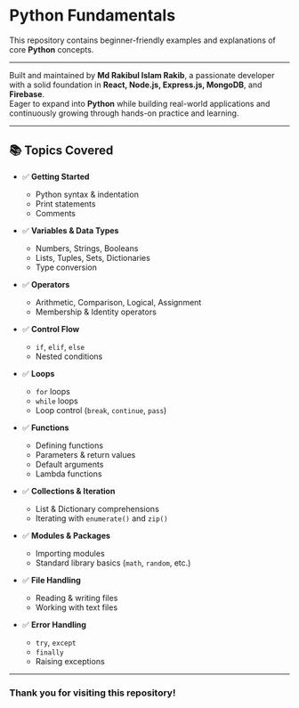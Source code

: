 # Python Fundamentals

This repository contains beginner-friendly examples and explanations of core **Python** concepts.

---

Built and maintained by **Md Rakibul Islam Rakib**, a passionate developer with a solid foundation in **React, Node.js, Express.js, MongoDB**, and **Firebase**.  
Eager to expand into **Python** while building real-world applications and continuously growing through hands-on practice and learning.

---

## 📚 Topics Covered

- ✅ **Getting Started**

  - Python syntax & indentation
  - Print statements
  - Comments

- ✅ **Variables & Data Types**

  - Numbers, Strings, Booleans
  - Lists, Tuples, Sets, Dictionaries
  - Type conversion

- ✅ **Operators**

  - Arithmetic, Comparison, Logical, Assignment
  - Membership & Identity operators

- ✅ **Control Flow**

  - `if`, `elif`, `else`
  - Nested conditions

- ✅ **Loops**

  - `for` loops
  - `while` loops
  - Loop control (`break`, `continue`, `pass`)

- ✅ **Functions**

  - Defining functions
  - Parameters & return values
  - Default arguments
  - Lambda functions

- ✅ **Collections & Iteration**

  - List & Dictionary comprehensions
  - Iterating with `enumerate()` and `zip()`

- ✅ **Modules & Packages**

  - Importing modules
  - Standard library basics (`math`, `random`, etc.)

- ✅ **File Handling**

  - Reading & writing files
  - Working with text files

- ✅ **Error Handling**
  - `try`, `except`
  - `finally`
  - Raising exceptions

---

### Thank you for visiting this repository!
